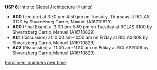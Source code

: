 **USP 6**: Intro to Global Architecture (4 units)

- **A00** (Lecture) at 3:30 pm–4:50 pm on Tuesday, Thursday at RCLAS R120 by Shvartzberg Carrio, Manuel (A16710829)
- **A00** (Final Exam) at 3:00 pm–5:59 pm on Tuesday at RCLAS R100 by Shvartzberg Carrio, Manuel (A16710829)
- **A01** (Discussion) at 10:00 am–10:50 am on Friday at RCLAS R08 by Shvartzberg Carrio, Manuel (A16710829)
- **A02** (Discussion) at 11:00 am–11:50 am on Friday at RCLAS R106 by Shvartzberg Carrio, Manuel (A16710829)

[Enrollment numbers over time](./USP6.tsv)
